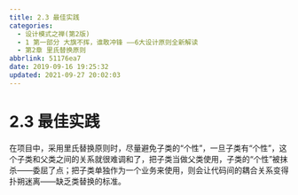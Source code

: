 ```yaml
---
title: 2.3 最佳实践
categories: 
  - 设计模式之禅(第2版)
  - 1 第一部分 大旗不挥，谁敢冲锋 ——6大设计原则全新解读
  - 第2章 里氏替换原则
abbrlink: 51176ea7
date: 2019-09-16 19:25:32
updated: 2021-09-27 20:02:03
---
```

# 2.3 最佳实践 #
在项目中，采用里氏替换原则时，尽量避免子类的“个性”，一旦子类有“个性”，这个子类和父类之间的关系就很难调和了，把子类当做父类使用，子类的“个性”被抹杀——委屈了点；把子类单独作为一个业务来使用，则会让代码间的耦合关系变得扑朔迷离——缺乏类替换的标准。
